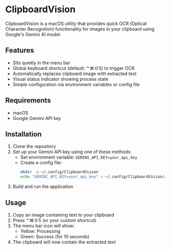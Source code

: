 # ClipboardVision

ClipboardVision is a macOS utility that provides quick OCR (Optical Character Recognition) functionality for images in your clipboard using Google's Gemini AI model.

## Features

- Sits quietly in the menu bar
- Global keyboard shortcut (default: ⌃⌘⇧5) to trigger OCR
- Automatically replaces clipboard image with extracted text
- Visual status indicator showing process state
- Simple configuration via environment variables or config file

## Requirements

- macOS
- Google Gemini API key

## Installation

1. Clone the repository
2. Set up your Gemini API key using one of these methods:
   - Set environment variable: `GEMINI_API_KEY=your_api_key`
   - Create a config file:
     ```bash
     mkdir -p ~/.config/ClipboardVision
     echo "GEMINI_API_KEY=your_api_key" > ~/.config/ClipboardVision/.env
     ```
3. Build and run the application

## Usage

1. Copy an image containing text to your clipboard
2. Press ⌃⌘⇧5 (or your custom shortcut)
3. The menu bar icon will show:
   - Yellow: Processing
   - Green: Success (for 10 seconds)
4. The clipboard will now contain the extracted text
